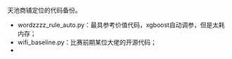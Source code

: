 天池商铺定位的代码备份。

- wordzzzz_rule_auto.py：最具参考价值代码，xgboost自动调参，但是太耗内存；
- wifi_baseline.py：比赛前期某位大佬的开源代码；
-
